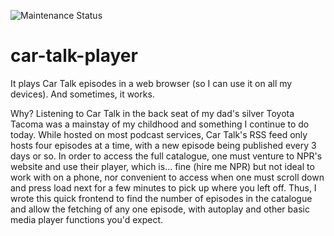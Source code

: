 ![Maintenance Status](https://img.shields.io/badge/Maintained%3F-yes-green.svg)
# car-talk-player
It plays Car Talk episodes in a web browser (so I can use it on all my devices). And sometimes, it works.

Why?
Listening to Car Talk in the back seat of my dad's silver Toyota Tacoma was a mainstay of my childhood and something I continue to do today. While hosted on most podcast services, Car Talk's RSS feed only hosts four episodes at a time, with a new episode being published every 3 days or so. In order to access the full catalogue, one must venture to NPR's website and use their player, which is... fine (hire me NPR) but not ideal to work with on a phone, nor convenient to access when one must scroll down and press load next for a few minutes to pick up where you left off. Thus, I wrote this quick frontend to find the number of episodes in the catalogue and allow the fetching of any one episode, with autoplay and other basic media player functions you'd expect.
